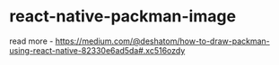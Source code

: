 # react-native-packman-image
read more  - https://medium.com/@deshatom/how-to-draw-packman-using-react-native-82330e6ad5da#.xc516ozdy
